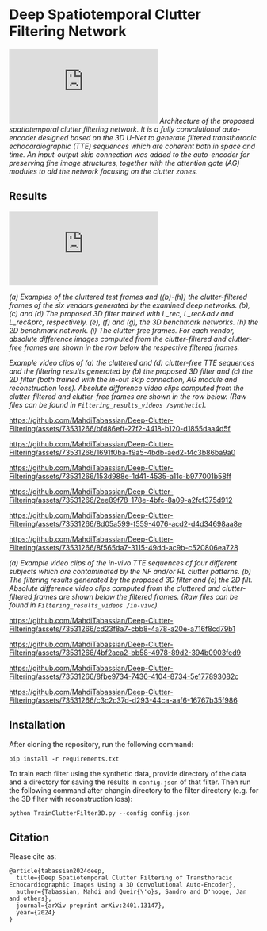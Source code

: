 # Deep Spatiotemporal Clutter Filtering Network
![Unet.pdf](https://github.com/mtab2020/Deep_Clutter_Filtering/files/10893047/Unet.pdf)
*Architecture of the proposed spatiotemporal clutter filtering network. It is a fully convolutional auto-encoder designed based on the 3D U-Net to generate filtered transthoracic echocardiographic (TTE) sequences which are coherent both in space and time. An input-output skip connection was added to the auto-encoder for preserving fine image structures, together with the attention gate (AG) modules to aid the network focusing on the clutter zones.*

## Results
![Filtered_eg.pdf](https://github.com/mtab2020/Deep_Clutter_Filtering/files/10893053/Filtered_eg.pdf)

*(a) Examples of the cluttered test frames and ((b)-(h)) the clutter-filtered frames of the six vendors generated by the examined deep networks. (b), (c) and (d) The proposed 3D filter trained with L_rec, L_rec&adv and L_rec&prc, respectively. (e), (f) and (g), the 3D benchmark networks. (h) the 2D benchmark network. (i) The clutter-free frames. For each vendor, absolute difference images computed from the clutter-filtered and clutter-free frames are shown in the row below the respective filtered frames.*

*Example video clips of (a) the cluttered and (d) clutter-free TTE sequences and the filtering results generated by (b) the proposed 3D filter and (c) the 2D filter (both trained with the in-out skip connection, AG module and reconstruction loss). Absolute difference video clips computed from the clutter-filtered and clutter-free frames are shown in the row below. (Raw files can be found in `Filtering_results_videos
/synthetic`).*  

https://github.com/MahdiTabassian/Deep-Clutter-Filtering/assets/73531266/bfd86eff-27f2-4418-b120-d1855daa4d5f

https://github.com/MahdiTabassian/Deep-Clutter-Filtering/assets/73531266/1691f0ba-f9a5-4bdb-aed2-f4c3b86ba9a0

https://github.com/MahdiTabassian/Deep-Clutter-Filtering/assets/73531266/153d988e-1d41-4535-a11c-b977001b58ff

https://github.com/MahdiTabassian/Deep-Clutter-Filtering/assets/73531266/2ee89f78-178e-4bfc-8a09-a2fcf375d912

https://github.com/MahdiTabassian/Deep-Clutter-Filtering/assets/73531266/8d05a599-f559-4076-acd2-d4d34698aa8e

https://github.com/MahdiTabassian/Deep-Clutter-Filtering/assets/73531266/8f565da7-3115-49dd-ac9b-c520806ea728

*(a) Example video clips of the in-vivo TTE sequences of four different subjects which are contaminated by the NF and/or RL clutter patterns. (b) The filtering results generated by the proposed 3D filter and (c) the 2D filt. Absolute difference video clips computed from the cluttered and clutter-filtered frames are shown below the filtered frames. (Raw files can be found in `Filtering_results_videos
/in-vivo`).*

https://github.com/MahdiTabassian/Deep-Clutter-Filtering/assets/73531266/cd23f8a7-cbb8-4a78-a20e-a716f8cd79b1

https://github.com/MahdiTabassian/Deep-Clutter-Filtering/assets/73531266/4bf2aca2-bb58-4978-89d2-394b0903fed9

https://github.com/MahdiTabassian/Deep-Clutter-Filtering/assets/73531266/8fbe9734-7436-4104-8734-5e177893082c

https://github.com/MahdiTabassian/Deep-Clutter-Filtering/assets/73531266/c3c2c37d-d293-44ca-aaf6-16767b35f986


## Installation

After cloning the repository, run the following command:
```
pip install -r requirements.txt
```
To train each filter using the synthetic data, provide directory of the data and a directory for saving the results in `config.json` of that filter. Then run the following command after changin directory to the filter directory (e.g. for the 3D filter with reconstruction loss):
```
python TrainClutterFilter3D.py --config config.json
```

## Citation
Please cite as:
```
@article{tabassian2024deep,
  title={Deep Spatiotemporal Clutter Filtering of Transthoracic Echocardiographic Images Using a 3D Convolutional Auto-Encoder},
  author={Tabassian, Mahdi and Queir{\'o}s, Sandro and D'hooge, Jan and others},
  journal={arXiv preprint arXiv:2401.13147},
  year={2024}
}
```
